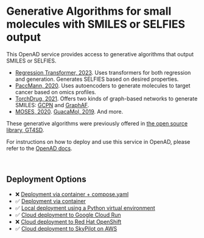 # Generative Algorithms for small molecules with SMILES or SELFIES output

<!--
The description & support tags are consumed by the generate_docs() script
in the openad-website repo, to generate the 'Available Services' page:
https://openad.accelerate.science/docs/model-service/available-services
-->

<!-- support:apple_silicon:false -->
<!-- support:gcloud:true -->

<!-- description -->
This OpenAD service provides access to generative algorithms that output SMILES or SELFIES.

- [Regression Transformer, 2023](https://github.com/IBM/regression-transformer). Uses transformers for both regression and generation. Generates SELFIES based on desired properties.
- [PaccMann, 2020](https://paccmann.github.io/). Uses autoencoders to generate molecules to target cancer based on omics profiles.
- [TorchDrug, 2021](https://torchdrug.ai/). Offers two kinds of graph-based networks to generate SMILES: [GCPN](https://proceedings.neurips.cc/paper_files/paper/2018/file/d60678e8f2ba9c540798ebbde31177e8-Paper.pdf) and [GraphAF](https://arxiv.org/pdf/2001.09382).
- [MOSES, 2020](https://github.com/molecularsets/moses). [GuacaMol, 2019](https://github.com/BenevolentAI/guacamol). And more.

These generative algorithms were previously offered in [the open source library, GT4SD](https://github.com/GT4SD/gt4sd-core).  
<!-- /description -->

For instructions on how to deploy and use this service in OpenAD, please refer to the [OpenAD docs](https://openad.accelerate.science/docs/model-service/deploying-models).

<br>

## Deployment Options

- ❌ [Deployment via container + compose.yaml](https://openad.accelerate.science/docs/model-service/deploying-models#deployment-via-container-composeyaml-recommended)
- ✅ [Deployment via container](https://openad.accelerate.science/docs/model-service/deploying-models#deployment-via-container)
- ✅ [Local deployment using a Python virtual environment](https://openad.accelerate.science/docs/model-service/deploying-models#local-deployment-using-a-python-virtual-environment)
- ✅ [Cloud deployment to Google Cloud Run](https://openad.accelerate.science/docs/model-service/deploying-models#cloud-deployment-to-google-cloud-run)
- ❌ [Cloud deployment to Red Hat OpenShift](https://openad.accelerate.science/docs/model-service/deploying-models#cloud-deployment-to-red-hat-openshift)
- ✅ [Cloud deployment to SkyPilot on AWS](https://openad.accelerate.science/docs/model-service/deploying-models/#cloud-deployment-to-skypilot-on-aws)
